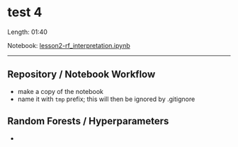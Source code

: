 # test 4

Length: 01:40  

Notebook:  [lesson2-rf_interpretation.ipynb](https://github.com/fastai/fastai/blob/master/courses/ml1/lesson2-rf_interpretation.ipynb)  

---

## Repository / Notebook Workflow
- make a copy of the notebook
- name it with `tmp` prefix; this will then be ignored by .gitignore

## Random Forests / Hyperparameters
- 
